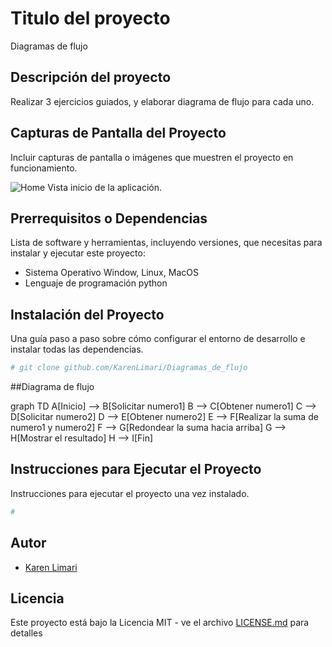 # Titulo del proyecto

Diagramas de flujo

## Descripción del proyecto

Realizar 3 ejercicios guiados, y elaborar diagrama de flujo para cada uno.

## Capturas de Pantalla del Proyecto

Incluir capturas de pantalla o imágenes que muestren el proyecto en funcionamiento.

![Home](imagenes/home.png)
Vista inicio de la aplicación.

## Prerrequisitos o Dependencias

Lista de software y herramientas, incluyendo versiones, que necesitas para instalar y ejecutar este proyecto:

- Sistema Operativo Window, Linux, MacOS
- Lenguaje de programación python

## Instalación del Proyecto

Una guía paso a paso sobre cómo configurar el entorno de desarrollo e instalar todas las dependencias.

```bash
# git clone github.com/KarenLimari/Diagramas_de_flujo
```

##Diagrama de flujo

graph TD
A[Inicio] --> B[Solicitar numero1]
B --> C[Obtener numero1]
C --> D[Solicitar numero2]
D --> E[Obtener numero2]
E --> F[Realizar la suma de numero1 y numero2]
F --> G[Redondear la suma hacia arriba]
G --> H[Mostrar el resultado]
H --> I[Fin]

## Instrucciones para Ejecutar el Proyecto

Instrucciones para ejecutar el proyecto una vez instalado.

```bash
#
```

## Autor

- [Karen Limari](https://github.com/KarenLimari)

## Licencia

Este proyecto está bajo la Licencia MIT - ve el archivo [LICENSE.md](LICENSE) para detalles
